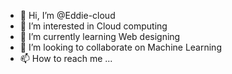 - 👋 Hi, I’m @Eddie-cloud
- 👀 I’m interested in Cloud computing
- 🌱 I’m currently learning Web designing
- 💞️ I’m looking to collaborate on Machine Learning
- 📫 How to reach me ...

<!---
Eddie-cloud/Eddie-cloud is a ✨ special ✨ repository because its `README.md` (this file) appears on your GitHub profile.
You can click the Preview link to take a look at your changes.
--->
